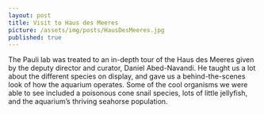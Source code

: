 ```yaml
---
layout: post
title: Visit to Haus des Meeres
picture: /assets/img/posts/HausDesMeeres.jpg
published: true
---
```

The Pauli lab was treated to an in-depth tour of the Haus des Meeres given by the deputy director and curator, Daniel Abed-Navandi. He taught us a lot about the different species on display, and gave us a behind-the-scenes look of how the aquarium operates. Some of the cool organisms we were able to see included a poisonous cone snail species, lots of little jellyfish, and the aquarium’s thriving seahorse population.
